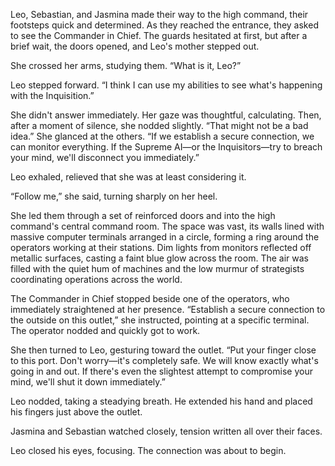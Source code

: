 

Leo, Sebastian, and Jasmina made their way to the high command, their footsteps quick and determined. As they reached the entrance, they asked to see the Commander in Chief. The guards hesitated at first, but after a brief wait, the doors opened, and Leo's mother stepped out.

She crossed her arms, studying them. “What is it, Leo?”  

Leo stepped forward. “I think I can use my abilities to see what's happening with the Inquisition.”  

She didn't answer immediately. Her gaze was thoughtful, calculating. Then, after a moment of silence, she nodded slightly. “That might not be a bad idea.” She glanced at the others. “If we establish a secure connection, we can monitor everything. If the Supreme AI—or the Inquisitors—try to breach your mind, we'll disconnect you immediately.”  

Leo exhaled, relieved that she was at least considering it.  

“Follow me,” she said, turning sharply on her heel.  

She led them through a set of reinforced doors and into the high command's central command room. The space was vast, its walls lined with massive computer terminals arranged in a circle, forming a ring around the operators working at their stations. Dim lights from monitors reflected off metallic surfaces, casting a faint blue glow across the room. The air was filled with the quiet hum of machines and the low murmur of strategists coordinating operations across the world.  

The Commander in Chief stopped beside one of the operators, who immediately straightened at her presence. “Establish a secure connection to the outside on this outlet,” she instructed, pointing at a specific terminal. The operator nodded and quickly got to work.  

She then turned to Leo, gesturing toward the outlet. “Put your finger close to this port. Don't worry—it's completely safe. We will know exactly what's going in and out. If there's even the slightest attempt to compromise your mind, we'll shut it down immediately.”  

Leo nodded, taking a steadying breath. He extended his hand and placed his fingers just above the outlet.  

Jasmina and Sebastian watched closely, tension written all over their faces.  

Leo closed his eyes, focusing. The connection was about to begin.
